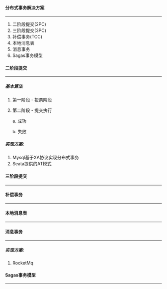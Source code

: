 #### 分布式事务解决方案

---

1. 二阶段提交(2PC)
2. 三阶段提交(3PC)
3. 补偿事务(TCC)
4. 本地消息表
5. 消息事务
6. Sagas事务模型



#### 二阶段提交

---

##### 基本算法

1. 第一阶段 - 投票阶段

2. 第二阶段 - 提交执行

   a. 成功

   b. 失败

##### 实现方案:

1. Mysql基于XA协议实现分布式事务
1. Seata提供的AT模式



#### 三阶段提交

---



#### 补偿事务

---



#### 本地消息表

---



#### 消息事务

---

##### 实现方案:

1. RocketMq



#### Sagas事务模型

---

